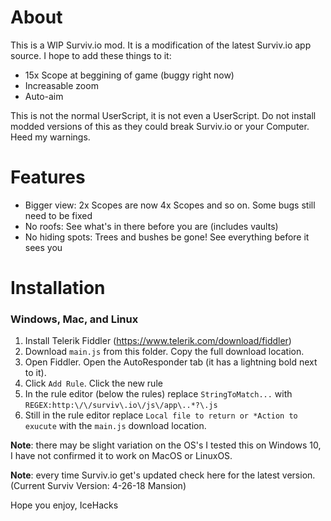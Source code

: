 # About
This is a WIP Surviv.io mod. It is a modification of the latest Surviv.io app source. I hope to add these things to it:
* 15x Scope at beggining of game (buggy right now)
* Increasable zoom
* Auto-aim

This is not the normal UserScript, it is not even a UserScript. Do not install modded versions of this as they could break Surviv.io or your Computer. Heed my warnings.

# Features
* Bigger view: 2x Scopes are now 4x Scopes and so on. Some bugs still need to be fixed
* No roofs: See what's in there before you are (includes vaults)
* No hiding spots: Trees and bushes be gone! See everything before it sees you

# Installation
### Windows, Mac, and Linux
1. Install Telerik Fiddler (https://www.telerik.com/download/fiddler)
2. Download `main.js` from this folder. Copy the full download location.
3. Open Fiddler. Open the AutoResponder tab (it has a lightning bold next to it).
4. Click `Add Rule`. Click the new rule
5. In the rule editor (below the rules) replace `StringToMatch...` with `REGEX:http:\/\/surviv\.io\/js\/app\..*?\.js`
6. Still in the rule editor replace `Local file to return or *Action to exucute` with the `main.js` download location.

**Note**: there may be slight variation on the OS's I tested this on Windows 10, I have not confirmed it to work on MacOS or LinuxOS.

**Note**: every time Surviv.io get's updated check here for the latest version. (Current Surviv Version: 4-26-18 Mansion)

Hope you enjoy,
IceHacks
